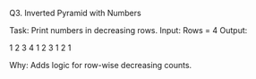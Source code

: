 Q3. Inverted Pyramid with Numbers

Task: Print numbers in decreasing rows.
Input: Rows = 4
Output:

1 2 3 4
1 2 3
1 2
1

Why: Adds logic for row-wise decreasing counts.